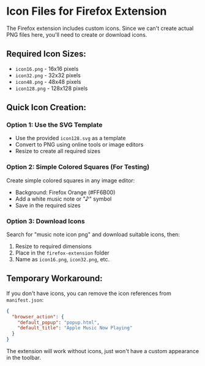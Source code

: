 # Icon Files for Firefox Extension

The Firefox extension includes custom icons. Since we can't create actual PNG files here, you'll need to create or download icons.

## Required Icon Sizes:
- `icon16.png` - 16x16 pixels
- `icon32.png` - 32x32 pixels  
- `icon48.png` - 48x48 pixels
- `icon128.png` - 128x128 pixels

## Quick Icon Creation:

### Option 1: Use the SVG Template
- Use the provided `icon128.svg` as a template
- Convert to PNG using online tools or image editors
- Resize to create all required sizes

### Option 2: Simple Colored Squares (For Testing)
Create simple colored squares in any image editor:
- Background: Firefox Orange (#FF6B00)
- Add a white music note or "♪" symbol
- Save in the required sizes

### Option 3: Download Icons
Search for "music note icon png" and download suitable icons, then:
1. Resize to required dimensions
2. Place in the `firefox-extension` folder
3. Name as `icon16.png`, `icon32.png`, etc.

## Temporary Workaround:
If you don't have icons, you can remove the icon references from `manifest.json`:

```json
{
  "browser_action": {
    "default_popup": "popup.html",
    "default_title": "Apple Music Now Playing"
  }
}
```

The extension will work without icons, just won't have a custom appearance in the toolbar.